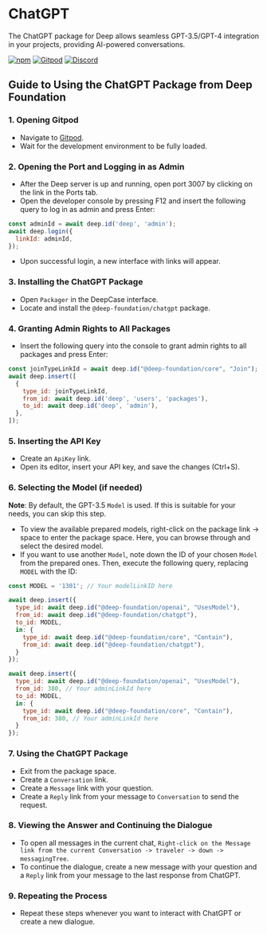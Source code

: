 # ChatGPT

The ChatGPT package for Deep allows seamless GPT-3.5/GPT-4 integration in your projects, providing AI-powered conversations.

[![npm](https://img.shields.io/npm/v/@deep-foundation/chatgpt.svg)](https://www.npmjs.com/package/@deep-foundation/chatgpt) 
[![Gitpod](https://img.shields.io/badge/Gitpod-ready--to--code-blue?logo=gitpod)](https://gitpod.io/#https://github.com/deep-foundation/chatgpt) 
[![Discord](https://badgen.net/badge/icon/discord?icon=discord&label&color=purple)](https://discord.gg/deep-foundation)

## Guide to Using the ChatGPT Package from Deep Foundation

### 1. Opening Gitpod
- Navigate to [Gitpod](https://gitpod.io/#https://github.com/deep-foundation/dev).
- Wait for the development environment to be fully loaded.

### 2. Opening the Port and Logging in as Admin
- After the Deep server is up and running, open port 3007 by clicking on the link in the Ports tab.
- Open the developer console by pressing F12 and insert the following query to log in as admin and press Enter:
```javascript
const adminId = await deep.id('deep', 'admin');
await deep.login({
  linkId: adminId,
});
```
- Upon successful login, a new interface with links will appear.

### 3. Installing the ChatGPT Package
- Open `Packager` in the DeepCase interface.
- Locate and install the `@deep-foundation/chatgpt` package.

### 4. Granting Admin Rights to All Packages
- Insert the following query into the console to grant admin rights to all packages and press Enter:
```javascript
const joinTypeLinkId = await deep.id("@deep-foundation/core", "Join");
await deep.insert([
  {
    type_id: joinTypeLinkId,
    from_id: await deep.id('deep', 'users', 'packages'),
    to_id: await deep.id('deep', 'admin'),
  },
]);
```

### 5. Inserting the API Key
- Create an `ApiKey` link.
- Open its editor, insert your API key, and save the changes (Ctrl+S).

### 6. Selecting the Model (if needed)
**Note**: By default, the GPT-3.5 `Model` is used. If this is suitable for your needs, you can skip this step.
- To view the available prepared models, right-click on the package link -> space to enter the package space. Here, you can browse through and select the desired model.
- If you want to use another `Model`, note down the ID of your chosen `Model` from the prepared ones. Then, execute the following query, replacing `MODEL` with the ID:
```javascript
const MODEL = '1301'; // Your modelLinkID here

await deep.insert({
  type_id: await deep.id("@deep-foundation/openai", "UsesModel"),
  from_id: await deep.id("@deep-foundation/chatgpt"),
  to_id: MODEL,
  in: {
    type_id: await deep.id("@deep-foundation/core", "Contain"),
    from_id: await deep.id("@deep-foundation/chatgpt"),
  }
});

await deep.insert({
  type_id: await deep.id("@deep-foundation/openai", "UsesModel"),
  from_id: 380, // Your adminLinkId here
  to_id: MODEL,
  in: {
    type_id: await deep.id("@deep-foundation/core", "Contain"),
    from_id: 380, // Your adminLinkId here
  }
});
```

### 7. Using the ChatGPT Package
- Exit from the package space.
- Create a `Conversation` link.
- Create a `Message` link with your question.
- Create a `Reply` link from your message to `Conversation` to send the request.

### 8. Viewing the Answer and Continuing the Dialogue
- To open all messages in the current chat, `Right-click on the Message link from the current Conversation -> traveler -> down -> messagingTree`.
- To continue the dialogue, create a new message with your question and a `Reply` link from your message to the last response from ChatGPT.

### 9. Repeating the Process
- Repeat these steps whenever you want to interact with ChatGPT or create a new dialogue.
